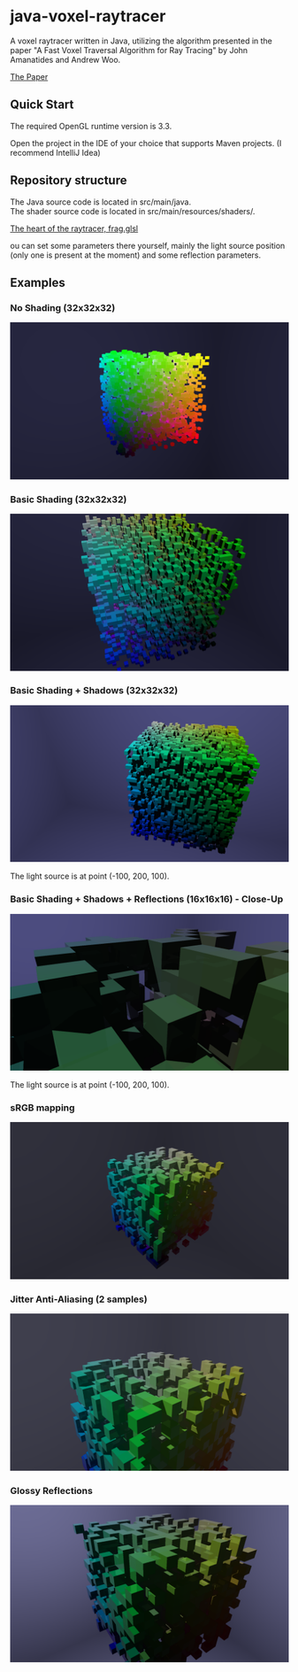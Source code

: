 # java-voxel-raytracer

A voxel raytracer written in Java, utilizing the algorithm presented in the paper 
"A Fast Voxel Traversal Algorithm for Ray Tracing" by John Amanatides and Andrew Woo. 

[The Paper](http://www.cse.yorku.ca/~amana/research/grid.pdf)

## Quick Start

The required OpenGL runtime version is 3.3.

Open the project in the IDE of your choice that supports Maven projects. (I recommend IntelliJ Idea)

## Repository structure

The Java source code is located in src/main/java. <br>
The shader source code is located in src/main/resources/shaders/. <br>

[The heart of the raytracer, frag.glsl](src/main/resources/shaders/frag.glsl)

ou can set some parameters there yourself, mainly the light source position (only one is
present at the moment) and some reflection parameters.

## Examples

### No Shading (32x32x32)
![](screenshots/grid-32x32x32.png)

### Basic Shading (32x32x32)
![](screenshots/grid-32x32x32-shaded.png)

### Basic Shading + Shadows (32x32x32)
![](screenshots/grid-32x32x32-shadows.png)

The light source is at point (-100, 200, 100).

### Basic Shading + Shadows + Reflections (16x16x16) - Close-Up
![](screenshots/grid-16x16x16-reflections-closeup.png)

The light source is at point (-100, 200, 100).

### sRGB mapping
![](screenshots/grid-16x16x16-sRGB.png)

### Jitter Anti-Aliasing (2 samples)
![](screenshots/grid-16x16x16-jitter-anti-aliasing.png)

### Glossy Reflections
![](screenshots/grid-16x16x16-glossy-reflections.png)